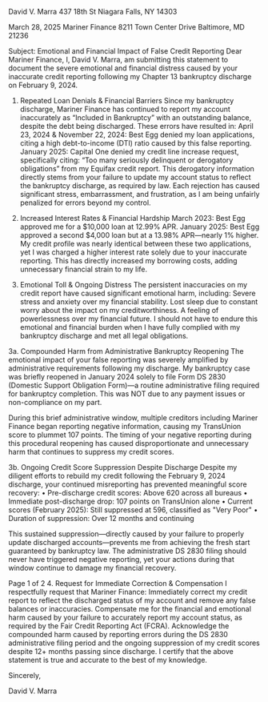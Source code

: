 David V. Marra
437 18th St
Niagara Falls, NY 14303

March 28, 2025
Mariner Finance
8211 Town Center Drive
Baltimore, MD 21236

Subject: Emotional and Financial Impact of False Credit Reporting
Dear Mariner Finance,
I, David V. Marra, am submitting this statement to document the severe emotional and financial distress caused by your inaccurate credit reporting following my Chapter 13 bankruptcy discharge on February 9, 2024.
1. Repeated Loan Denials & Financial Barriers
Since my bankruptcy discharge, Mariner Finance has continued to report my account inaccurately as “Included in Bankruptcy” with an outstanding balance, despite the debt being discharged. These errors have resulted in:
April 23, 2024 & November 22, 2024: Best Egg denied my loan applications, citing a high debt-to-income (DTI) ratio caused by this false reporting.
January 2025: Capital One denied my credit line increase request, specifically citing:
“Too many seriously delinquent or derogatory obligations” from my Equifax credit report.
This derogatory information directly stems from your failure to update my account status to reflect the bankruptcy discharge, as required by law. Each rejection has caused significant stress, embarrassment, and frustration, as I am being unfairly penalized for errors beyond my control.

2. Increased Interest Rates & Financial Hardship
March 2023: Best Egg approved me for a $10,000 loan at 12.99% APR.
January 2025: Best Egg approved a second $4,000 loan but at a 13.98% APR—nearly 1% higher.
My credit profile was nearly identical between these two applications, yet I was charged a higher interest rate solely due to your inaccurate reporting. This has directly increased my borrowing costs, adding unnecessary financial strain to my life.

3. Emotional Toll & Ongoing Distress
The persistent inaccuracies on my credit report have caused significant emotional harm, including:
Severe stress and anxiety over my financial stability.
Lost sleep due to constant worry about the impact on my creditworthiness.
A feeling of powerlessness over my financial future.
I should not have to endure this emotional and financial burden when I have fully complied with my bankruptcy discharge and met all legal obligations.

3a. Compounded Harm from Administrative Bankruptcy Reopening
The emotional impact of your false reporting was severely amplified by administrative requirements following my discharge. My bankruptcy case was briefly reopened in January 2024 solely to file Form DS 2830 (Domestic Support Obligation Form)—a routine administrative filing required for bankruptcy completion. This was NOT due to any payment issues or non-compliance on my part.

During this brief administrative window, multiple creditors including Mariner Finance began reporting negative information, causing my TransUnion score to plummet 107 points. The timing of your negative reporting during this procedural reopening has caused disproportionate and unnecessary harm that continues to suppress my credit scores.

3b. Ongoing Credit Score Suppression Despite Discharge
Despite my diligent efforts to rebuild my credit following the February 9, 2024 discharge, your continued misreporting has prevented meaningful score recovery:
• Pre-discharge credit scores: Above 620 across all bureaus
• Immediate post-discharge drop: 107 points on TransUnion alone
• Current scores (February 2025): Still suppressed at 596, classified as "Very Poor"
• Duration of suppression: Over 12 months and continuing

This sustained suppression—directly caused by your failure to properly update discharged accounts—prevents me from achieving the fresh start guaranteed by bankruptcy law. The administrative DS 2830 filing should never have triggered negative reporting, yet your actions during that window continue to damage my financial recovery.

Page 1 of 2
4. Request for Immediate Correction & Compensation
I respectfully request that Mariner Finance:
Immediately correct my credit report to reflect the discharged status of my account and remove any false balances or inaccuracies.
Compensate me for the financial and emotional harm caused by your failure to accurately report my account status, as required by the Fair Credit Reporting Act (FCRA).
Acknowledge the compounded harm caused by reporting errors during the DS 2830 administrative filing period and the ongoing suppression of my credit scores despite 12+ months passing since discharge.
I certify that the above statement is true and accurate to the best of my knowledge.



Sincerely,



David V. Marra
